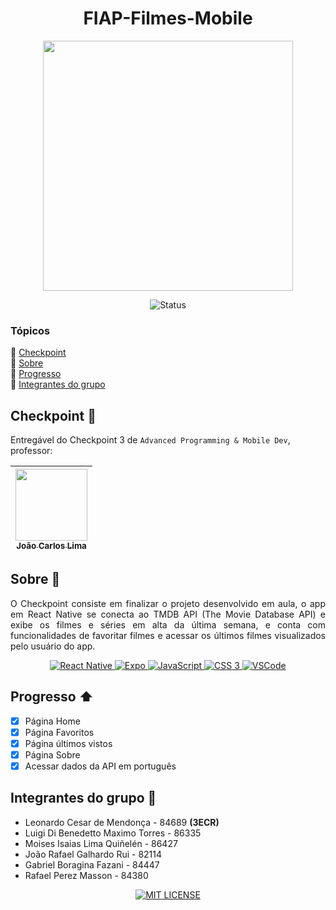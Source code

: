 <h1 align="center">FIAP-Filmes-Mobile</h1>
<p align="center">
    <img src="https://secure.meetupstatic.com/photos/event/a/0/5/0/highres_488201040.jpeg" width="400">
</p>

<p align="center">
    <img src="https://img.shields.io/static/v1?label=STATUS&message=EM%20ANDAMENTO&color=yellow&style=for-the-badge" alt="Status">
</p>

### Tópicos
:small_blue_diamond: [Checkpoint](#Checkpoint-bookmark_tabs)  
:small_blue_diamond: [Sobre](#sobre-book)  
:small_blue_diamond: [Progresso](#progresso-arrow_up)  
:small_blue_diamond: [Integrantes do grupo](#integrantes-do-grupo-handshake)  

## Checkpoint :bookmark_tabs:
Entregável do Checkpoint 3 de `Advanced Programming & Mobile Dev`, professor:

| [<img src="https://avatars.githubusercontent.com/u/5585727" width=115><br><sub>João Carlos Lima</sub>](https://github.com/joaocarloslima) | 
| :---: 

## Sobre :book:
<p align="justify">
    O Checkpoint consiste em finalizar o projeto desenvolvido em aula, o app em React Native se conecta ao TMDB API (The Movie Database API) e exibe os filmes e séries em alta da última semana, e conta com funcionalidades de favoritar filmes e acessar os últimos filmes visualizados pelo usuário do app.
</p>
<p align="center">
    <a href="https://reactnative.dev" target="_blank">
        <img src="https://img.shields.io/badge/React_Native-20232A?style=for-the-badge&logo=react&logoColor=61DAFB" alt="React Native">
    </a>
    <a href="https://expo.dev" target="_blank">
        <img src="https://img.shields.io/badge/Expo-20232A?style=for-the-badge&logo=expo&logoColor=61DAFB" alt="Expo">
    </a>
    <a href="https://developer.mozilla.org/docs/Web/JavaScript" target="_blank">
        <img src="https://img.shields.io/badge/javascript-%23323330.svg?style=for-the-badge&logo=javascript&logoColor=%23F7DF1E" alt="JavaScript">
    </a>
    <a href="https://developer.mozilla.org/docs/Web/CSS" target="_blank">
        <img src="https://img.shields.io/badge/css3-%231572B6.svg?style=for-the-badge&logo=css3&logoColor=white" alt="CSS 3">
    </a>
    <a href="https://code.visualstudio.com" target="_blank">
        <img src="https://img.shields.io/badge/Visual_Studio_Code-0078D4?style=for-the-badge&logo=visual%20studio%20code&logoColor=white" alt="VSCode">
    </a>
</p>

## Progresso :arrow_up:
- [X] Página Home
- [X] Página Favoritos
- [X] Página últimos vistos
- [X] Página Sobre
- [X] Acessar dados da API em português

## Integrantes do grupo :handshake:
- Leonardo Cesar de Mendonça - 84689 **(3ECR)**
- Luigi Di Benedetto Maximo Torres - 86335
- Moises Isaias Lima Quiñelén - 86427
- João Rafael Galhardo Rui - 82114
- Gabriel Boragina Fazani - 84447
- Rafael Perez Masson - 84380

<p align="center">
    <a href="./LICENSE" target="_blank">
        <img src="https://img.shields.io/github/license/leolcm/inh-gpsar-web?style=for-the-badge" alt="MIT LICENSE">
    </a>
</p>
